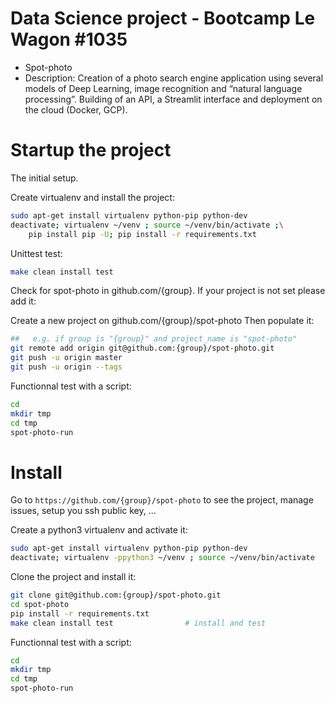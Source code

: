 # Data Science project - Bootcamp Le Wagon #1035 
- Spot-photo
- Description: Creation of a photo search engine application using several models of Deep Learning, image recognition and “natural language processing”. Building of an API, a Streamlit interface and deployment on the cloud (Docker, GCP).

# Startup the project

The initial setup.

Create virtualenv and install the project:
```bash
sudo apt-get install virtualenv python-pip python-dev
deactivate; virtualenv ~/venv ; source ~/venv/bin/activate ;\
    pip install pip -U; pip install -r requirements.txt
```

Unittest test:
```bash
make clean install test
```

Check for spot-photo in github.com/{group}. If your project is not set please add it:

Create a new project on github.com/{group}/spot-photo
Then populate it:

```bash
##   e.g. if group is "{group}" and project_name is "spot-photo"
git remote add origin git@github.com:{group}/spot-photo.git
git push -u origin master
git push -u origin --tags
```

Functionnal test with a script:

```bash
cd
mkdir tmp
cd tmp
spot-photo-run
```

# Install

Go to `https://github.com/{group}/spot-photo` to see the project, manage issues,
setup you ssh public key, ...

Create a python3 virtualenv and activate it:

```bash
sudo apt-get install virtualenv python-pip python-dev
deactivate; virtualenv -ppython3 ~/venv ; source ~/venv/bin/activate
```

Clone the project and install it:

```bash
git clone git@github.com:{group}/spot-photo.git
cd spot-photo
pip install -r requirements.txt
make clean install test                # install and test
```
Functionnal test with a script:

```bash
cd
mkdir tmp
cd tmp
spot-photo-run
```
